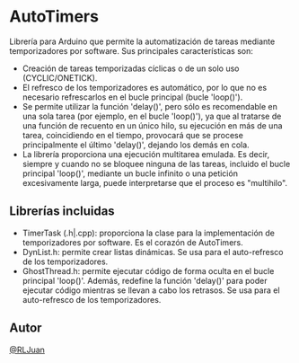 # AutoTimers

Librería para Arduino que permite la automatización de tareas mediante temporizadores por software. Sus principales características son:

- Creación de tareas temporizadas cíclicas o de un solo uso (CYCLIC/ONETICK).
- El refresco de los temporizadores es automático, por lo que no es necesario refrescarlos en el bucle principal (bucle 'loop()').
- Se permite utilizar la función 'delay()', pero sólo es recomendable en una sola tarea (por ejemplo, en el bucle 'loop()'), ya que al tratarse de una función de recuento en un único hilo, su ejecución en más de una tarea, coincidiendo en el tiempo, provocará que se procese principalmente el último 'delay()', dejando los demás en cola.
- La librería proporciona una ejecución multitarea emulada. Es decir, siempre y cuando no se bloquee ninguna de las tareas, incluido el bucle principal 'loop()', mediante un bucle infinito o una petición excesivamente larga, puede interpretarse que el proceso es "multihilo".

## Librerías incluidas
- TimerTask (.h|.cpp): proporciona la clase para la implementación de temporizadores por software. Es el corazón de AutoTimers.
- DynList.h: permite crear listas dinámicas. Se usa para el auto-refresco de los temporizadores.
- GhostThread.h: permite ejecutar código de forma oculta en el bucle principal 'loop()'. Además, redefine la función 'delay()' para poder ejecutar código mientras se llevan a cabo los retrasos. Se usa para el auto-refresco de los temporizadores.

## Autor
[@RLJuan](https://github.com/RLJuan)
